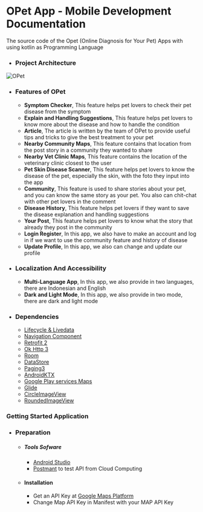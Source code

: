 # OPet App - Mobile Development Documentation
The source code of the Opet (Online Diagnosis for Your Pet) Apps with using kotlin as Programming Language

- ### Project Architecture
![OPet](https://github.com/OPet-OnlineDiagnosisforYourPet-sDisease/Opet-Android/assets/122871669/d7ee520f-c15a-49d3-95eb-3588c8a93b57)

- ### Features of OPet 
  * **Symptom Checker**, This feature helps pet lovers to check their pet disease from the symptom
  * **Explain and Handling Suggestions**, This feature helps pet lovers to know more about the disease and how to handle the condition
  * **Article**, The article is written by the team of OPet to provide useful tips and tricks to give the best treatment to your pet
  * **Nearby Community Maps**, This feature contains that location from the post story in a community they wanted to share
  * **Nearby Vet Clinic Maps**, This feature contains the location of the veterinary clinic closest to the user
  * **Pet Skin Disease Scanner**, This feature helps pet lovers to know the disease of the pet, especially the skin, with the foto they input into the app
  * **Community**, This feature is used to share stories about your pet, and you can know the same story as your pet. You also can chit-chat with other pet lovers in the comment
  * **Disease History**, This feature helps pet lovers if they want to save the disease explanation and handling suggestions
  * **Your Post**, This feature helps pet lovers to know what the story that already they post in the community
  * **Login Register**, In this app, we also have to make an account and log in if we want to use the community feature and history of disease
  * **Update Profile**, In this app, we also can change and update our profile

- ### Localization And Accessibility 
  * **Multi-Language App**, In this app, we also provide in two languages, there are Indonesian and English
  * **Dark and Light Mode**, In this app, we also provide in two mode, there are dark and light mode

- ### Dependencies
  - [Lifecycle & Livedata](https://developer.android.com/jetpack/androidx/releases/lifecycle)
  - [Navigation Component](https://developer.android.com/jetpack/androidx/releases/navigation)
  - [Retrofit 2](https://square.github.io/retrofit/)   
  - [Ok Http 3](https://square.github.io/okhttp/) 
  - [Room](https://developer.android.com/jetpack/androidx/releases/room?hl=id)
  - [DataStore](https://developer.android.com/topic/libraries/architecture/datastore)
  - [Paging3](https://developer.android.com/topic/libraries/architecture/paging/v3-overview?hl=id)
  - [AndroidKTX](https://developer.android.com/kotlin/ktx)
  - [Google Play services Maps](https://developers.google.com/maps/documentation/android-sdk/get-api-key) 
  - [Glide](https://github.com/bumptech/glide)
  - [CircleImageView](https://github.com/hdodenhof/CircleImageView)
  - [RoundedImageView](https://github.com/vinc3m1/RoundedImageView)

### Getting Started Application

  - ### Preparation
      - ##### Tools Sofware
        - [Android Studio](https://developer.android.com/studio)
        - [Postmant](https://www.postman.com/) to test API from Cloud Computing

      - #### Installation
        - Get an API Key at [Google Maps Platform](https://developers.google.com/maps/documentation/android-sdk/get-api-key)
        - Change Map API Key in Manifest with your MAP API Key
               
               
